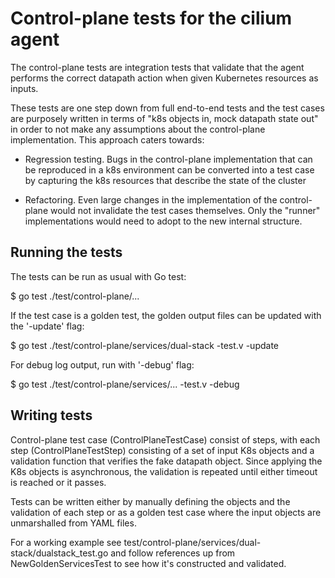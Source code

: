
# Control-plane tests for the cilium agent

The control-plane tests are integration tests that validate that the agent
performs the correct datapath action when given Kubernetes resources as inputs.

These tests are one step down from full end-to-end tests and the test cases are
purposely written in terms of "k8s objects in, mock datapath state out" in order to
not make any assumptions about the control-plane implementation. This approach
caters towards:

- Regression testing. Bugs in the control-plane implementation that can
  be reproduced in a k8s environment can be converted into a test case by capturing
  the k8s resources that describe the state of the cluster

- Refactoring. Even large changes in the implementation of the control-plane
  would not invalidate the test cases themselves. Only the "runner" implementations
  would need to adopt to the new internal structure.


## Running the tests

The tests can be run as usual with Go test:

  $ go test ./test/control-plane/...

If the test case is a golden test, the golden output files can be updated
with the '-update' flag:

  $ go test ./test/control-plane/services/dual-stack -test.v -update

For debug log output, run with '-debug' flag:

  $ go test ./test/control-plane/services/... -test.v -debug

## Writing tests

Control-plane test case (ControlPlaneTestCase) consist of steps, with each step
(ControlPlaneTestStep) consisting of a set of input K8s objects and a validation
function that verifies the fake datapath object. Since applying the K8s objects
is asynchronous, the validation is repeated until either timeout is reached or
it passes.

Tests can be written either by manually defining the objects and the validation
of each step or as a golden test case where the input objects are unmarshalled
from YAML files.

For a working example see test/control-plane/services/dual-stack/dualstack_test.go
and follow references up from NewGoldenServicesTest to see how it's constructed
and validated.

